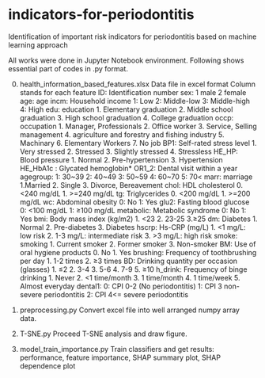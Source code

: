 # indicators-for-periodontitis
Identification of important risk indicators for periodontitis based on machine learning approach

All works were done in Jupyter Notebook environment. Following shows essential part of codes in .py format. 

0. health_information_based_features.xlsx
Data file in excel format
Column stands for each feature
ID: Identification number
sex: 1 male 2 female
age: age
incm: Household income 1: Low 2: Middle-low 3: Middle-high 4: High
edu: education 1. Elementary graduation 2. Middle school graduation 3. High school graduation 4. College graduation
occp: occupation 1. Manager, Professionals 2. Office worker 3. Service, Selling management 4. agriculture and forestry and fishing industry 5. Machinary 6. Elementary Workers 7. No job
BP1: Self-rated stress level 1. Very stressed 2. Stressed 3. Slightly stressed 4. Stressless
HE_HP: Blood pressure 1. Normal 2. Pre-hypertension 3. Hypertension
HE_HbA1c	: Glycated hemoglobin*
OR1_2: Dental visit within a year
agegroup: 1: 30~39 2: 40~49 3: 50~59 4: 60~70 5: 70<
marr: marriage 1.Married 2. Single 3. Divorce, Bereavement
chol: HDL cholesterol 0. <240 mg/dL 1. >=240 mg/dL
tg: Triglycerides 0. <200 mg/dL 1. >=200 mg/dL
wc: Abdominal obesity 0: No 1: Yes
glu2: Fasting blood glucose 0: <100 mg/dL 1: ≥100 mg/dL
metabolic: Metabolic syndrome 0: No 1: Yes
bmi: Body mass index (kg/m2)	1. <23 2. 23-25 3.≥25
dm: Diabetes 1. Normal 2. Pre-diabetes 3. Diabetes
hscrp: Hs-CRP (mg/L) 1. <1 mg/L: low risk 2. 1-3 mg/L: intermediate risk 3. >3 mg/L: high risk
smoke: smoking 1. Current smoker 2. Former smoker 3. Non-smoker
BM: Use of oral hygiene products 0. No 1. Yes
brushing: Frequency of toothbrushing per day 1. 1-2 times 2. ≥3 times
BD: Drinking quantity per occasion (glasses) 1. ≤2 2. 3-4 3. 5-6 4. 7-9 5. ≥10
h_drink: Frequency of binge drinking 1. Never 2. <1 time/month 3. 1 time/month 4. 1 time/week 5. Almost everyday
dental1: 0: CPI 0-2 (No periodontitis) 1: CPI 3 non-severe periodontitis 2: CPI 4<= severe periodontitis

1. preprocessing.py
Convert excel file into well arranged numpy array data. 

2. T-SNE.py
Proceed T-SNE analysis and draw figure.

3. model_train_importance.py
Train classifiers and get results: performance, feature importance, SHAP summary plot, SHAP dependence plot 

